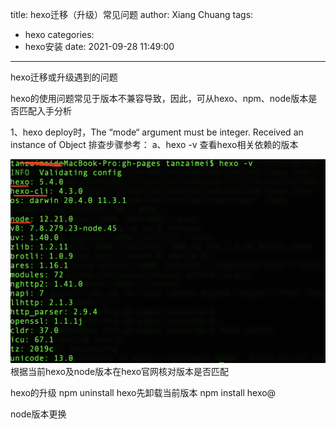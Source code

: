 title: hexo迁移（升级）常见问题
author: Xiang Chuang
tags:
  - hexo
categories:
  - hexo安装
date: 2021-09-28 11:49:00
---
hexo迁移或升级遇到的问题

hexo的使用问题常见于版本不兼容导致，因此，可从hexo、npm、node版本是否匹配入手分析

1、hexo deploy时，The “mode“ argument must be integer. Received an instance of Object
排查步骤参考：
a、hexo -v 查看hexo相关依赖的版本

![upload successful](/images/pasted-107.png)
根据当前hexo及node版本在hexo官网核对版本是否匹配

hexo的升级
npm uninstall hexo先卸载当前版本
npm install hexo@

node版本更换